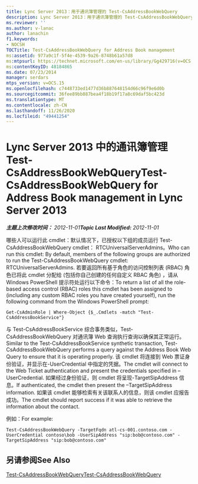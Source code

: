 ```yaml
---
title: Lync Server 2013：用于通讯簿管理的 Test-CsAddressBookWebQuery
description: Lync Server 2013：用于通讯簿管理的 Test-CsAddressBookWebQuery。
ms.reviewer: ''
ms.author: v-lanac
author: lanachin
f1.keywords:
- NOCSH
TOCTitle: Test-CsAddressBookWebQuery for Address Book management
ms:assetid: 977a9c1f-5f4e-4539-9a26-8748b61a57d8
ms:mtpsurl: https://technet.microsoft.com/en-us/library/Gg429716(v=OCS.15)
ms:contentKeyID: 48184865
ms.date: 07/23/2014
manager: serdars
mtps_version: v=OCS.15
ms.openlocfilehash: c7448733ed1477d36b887648154d66c96f9e6d0b
ms.sourcegitcommit: 36fee89bb887bea4f18b19f17a8c69daf5bc423d
ms.translationtype: MT
ms.contentlocale: zh-CN
ms.lasthandoff: 11/26/2020
ms.locfileid: "49441254"
---
```

# <a name="test-csaddressbookwebquery-for-address-book-management-in-lync-server-2013"></a><span data-ttu-id="99579-103">Lync Server 2013 中的通讯簿管理 Test-CsAddressBookWebQuery</span><span class="sxs-lookup"><span data-stu-id="99579-103">Test-CsAddressBookWebQuery for Address Book management in Lync Server 2013</span></span>

<div data-xmlns="http://www.w3.org/1999/xhtml">

<div class="topic" data-xmlns="http://www.w3.org/1999/xhtml" data-msxsl="urn:schemas-microsoft-com:xslt" data-cs="https://msdn.microsoft.com/">

<div data-asp="https://msdn2.microsoft.com/asp">



</div>

<div id="mainSection">

<div id="mainBody"><span data-ttu-id="99579-104">

<span> </span></span><span class="sxs-lookup"><span data-stu-id="99579-104">

<span> </span></span></span>

<span data-ttu-id="99579-105">_**主题上次修改时间：** 2012-11-01_</span><span class="sxs-lookup"><span data-stu-id="99579-105">_**Topic Last Modified:** 2012-11-01_</span></span>

<span data-ttu-id="99579-106">哪些人可以运行此 cmdlet：默认情况下，已授权以下组的成员运行 Test-CsAddressBookWebQuery cmdlet： RTCUniversalServerAdmins。</span><span class="sxs-lookup"><span data-stu-id="99579-106">Who can run this cmdlet: By default, members of the following groups are authorized to run the Test-CsAddressBookWebQuery cmdlet: RTCUniversalServerAdmins.</span></span> <span data-ttu-id="99579-107">若要返回所有基于角色的访问控制列表 (RBAC) 角色已将此 cmdlet 分配给 (包括你自己创建的任何自定义 RBAC 角色) ，请从 Windows PowerShell 提示符处运行以下命令：</span><span class="sxs-lookup"><span data-stu-id="99579-107">To return a list of all the role-based access control (RBAC) roles this cmdlet has been assigned to (including any custom RBAC roles you have created yourself), run the following command from the Windows PowerShell prompt:</span></span>

    Get-CsAdminRole | Where-Object {$_.Cmdlets -match "Test-CsAddressBookService"}

<span data-ttu-id="99579-108">与 Test-CsAddressBookService 综合事务类似，Test-CsAddressBookWebQuery 对通讯簿 Web 查询执行查询以确保其正常运行。</span><span class="sxs-lookup"><span data-stu-id="99579-108">Similar to the Test-CsAddressBookService synthetic transaction, Test-CsAddressBookWebQuery performs a query against the Address Book Web Query to ensure that it is operating properly.</span></span> <span data-ttu-id="99579-109">该 cmdlet 将连接到 Web 票证身份验证，并显示在-UserCredential 中指定的凭据。</span><span class="sxs-lookup"><span data-stu-id="99579-109">The cmdlet will connect to the Web Ticket authentication and present the credentials specified in –UserCredential.</span></span> <span data-ttu-id="99579-110">如果经过身份验证，则 cmdlet 将呈现-TargetSipAddress 信息。</span><span class="sxs-lookup"><span data-stu-id="99579-110">If authenticated, the cmdlet then present the –TargetSipAddress information.</span></span> <span data-ttu-id="99579-111">如果该 cmdlet 能够检索有关该联系人的信息，则该 cmdlet 应报告成功。</span><span class="sxs-lookup"><span data-stu-id="99579-111">The cmdlet should report success if it was able to retrieve the information about the contact.</span></span>

<span data-ttu-id="99579-112">例如：</span><span class="sxs-lookup"><span data-stu-id="99579-112">For example:</span></span>

    Test-CsAddressBookWebQuery -TargetFqdn atl-cs-001.contoso.com -UserCredential contoso\bob -UserSipAddress "sip:bob@contoso.com" -TargetSipAddress "sip:bob@contoso.com"

<div>

## <a name="see-also"></a><span data-ttu-id="99579-113">另请参阅</span><span class="sxs-lookup"><span data-stu-id="99579-113">See Also</span></span>


[<span data-ttu-id="99579-114">Test-CsAddressBookWebQuery</span><span class="sxs-lookup"><span data-stu-id="99579-114">Test-CsAddressBookWebQuery</span></span>](https://docs.microsoft.com/powershell/module/skype/Test-CsAddressBookWebQuery)  
  

<span data-ttu-id="99579-115"></div>

</div>

<span> </span>

</div>

</div>

</span><span class="sxs-lookup"><span data-stu-id="99579-115"></div>

</div>

<span> </span>

</div>

</div>

</span></span></div>

